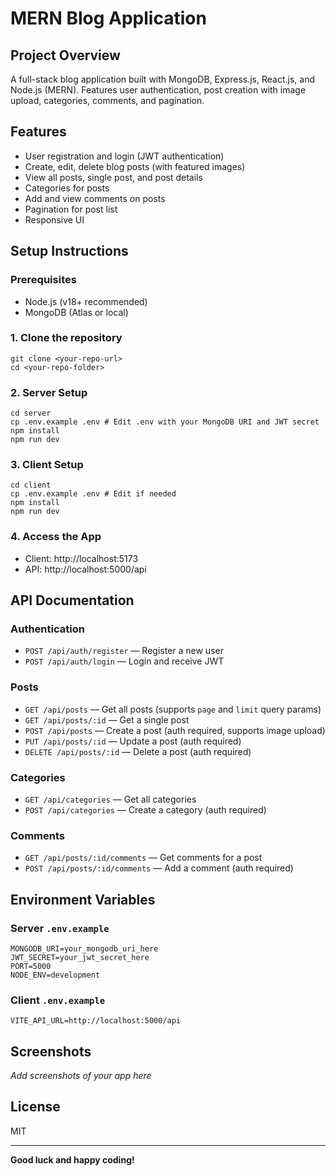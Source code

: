 # MERN Blog Application

## Project Overview
A full-stack blog application built with MongoDB, Express.js, React.js, and Node.js (MERN). Features user authentication, post creation with image upload, categories, comments, and pagination.

## Features
- User registration and login (JWT authentication)
- Create, edit, delete blog posts (with featured images)
- View all posts, single post, and post details
- Categories for posts
- Add and view comments on posts
- Pagination for post list
- Responsive UI

## Setup Instructions

### Prerequisites
- Node.js (v18+ recommended)
- MongoDB (Atlas or local)

### 1. Clone the repository
```
git clone <your-repo-url>
cd <your-repo-folder>
```

### 2. Server Setup
```
cd server
cp .env.example .env # Edit .env with your MongoDB URI and JWT secret
npm install
npm run dev
```

### 3. Client Setup
```
cd client
cp .env.example .env # Edit if needed
npm install
npm run dev
```

### 4. Access the App
- Client: http://localhost:5173
- API: http://localhost:5000/api

## API Documentation

### Authentication
- `POST /api/auth/register` — Register a new user
- `POST /api/auth/login` — Login and receive JWT

### Posts
- `GET /api/posts` — Get all posts (supports `page` and `limit` query params)
- `GET /api/posts/:id` — Get a single post
- `POST /api/posts` — Create a post (auth required, supports image upload)
- `PUT /api/posts/:id` — Update a post (auth required)
- `DELETE /api/posts/:id` — Delete a post (auth required)

### Categories
- `GET /api/categories` — Get all categories
- `POST /api/categories` — Create a category (auth required)

### Comments
- `GET /api/posts/:id/comments` — Get comments for a post
- `POST /api/posts/:id/comments` — Add a comment (auth required)

## Environment Variables

### Server `.env.example`
```
MONGODB_URI=your_mongodb_uri_here
JWT_SECRET=your_jwt_secret_here
PORT=5000
NODE_ENV=development
```

### Client `.env.example`
```
VITE_API_URL=http://localhost:5000/api
```

## Screenshots
_Add screenshots of your app here_

## License
MIT

---

**Good luck and happy coding!** 